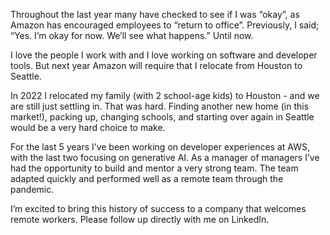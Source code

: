 Throughout the last year many have checked to see if I was “okay”, as Amazon has encouraged employees to “return to office”.  Previously, I said; “Yes. I’m okay for now. We’ll see what happens.” Until now.

I love the people I work with and I love working on software and developer tools. But next year Amazon will require that I relocate from Houston to Seattle.

In 2022 I relocated my family (with 2 school-age kids) to Houston -  and we are still just settling in. That was hard. Finding another new home (in this market!), packing up, changing schools, and starting over again in Seattle would be a very hard choice to make.

For the last 5 years I’ve been working on developer experiences at AWS, with the last two focusing on generative AI. As a manager of managers I’ve had the opportunity to build and mentor a very strong team. The team adapted quickly and performed well as a remote team through the pandemic. 

I’m excited to bring this history of success to a company that welcomes remote workers. Please follow up directly with me on LinkedIn.
